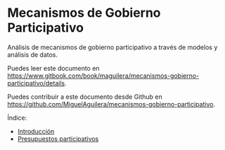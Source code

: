 Mecanismos de Gobierno Participativo
=======

Análisis de mecanismos de gobierno participativo a través de modelos y análisis de datos.

Puedes leer este documento en https://www.gitbook.com/book/maguilera/mecanismos-gobierno-participativo/details.

Puedes contribuir a este documento desde Github en https://github.com/MiguelAguilera/mecanismos-gobierno-participativo.

Índice:

* [Introducción](README.md)
* [Presupuestos participativos](presupuestos_participativos.md)

